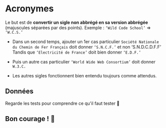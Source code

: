 # Acronymes

Le but est de **convertir un sigle non abbrégé en sa version abbrégée** (majuscules séparées par des points). Exemple : `‘Wild Code School’` => `‘W.C.S.’`

- Dans un second temps, ajouter un 1er cas particulier `Société Nationale du Chemin de Fer Français` doit donner `‘S.N.C.F.’` et non ‘S.N.D.C.D.F.F’ Tandis que `‘Electricité de France’` doit bien donner `‘E.D.F.’`

- Puis un autre cas particulier `‘World Wide Web Consortium’` doit donner `W.3.C.`

- Les autres sigles fonctionnent bien entendu toujours comme attendus.

## Données
Regarde les tests pour comprendre ce qu'il faut tester 🤙

## Bon courage ! 🎨